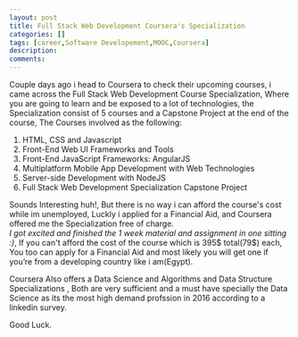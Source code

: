 ```yaml
---
layout: post
title: Full Stack Web Development Coursera's Specialization
categories: []
tags: [career,Software Developement,MOOC,Coursera]
description: 
comments:
---
```

<p>
Couple days ago i head to Coursera to check their upcoming courses, i came across the Full Stack Web Development Course Specialization, Where you are going to learn and be exposed to a lot of technologies, the Specialization consist of 5 courses and a Capstone Project at the end of the course, The Courses involved as the following:<br>
<ol>
	<li>HTML, CSS and Javascript</li>
	<li>Front-End Web UI Frameworks and Tools</li>
	<li>Front-End JavaScript Frameworks: AngularJS</li>
	<li>Multiplatform Mobile App Development with Web Technologies</li>
	<li>Server-side Development with NodeJS</li>
	<li>Full Stack Web Development Specialization Capstone Project</li>
</ol>
</p>
<p>
	Sounds Interesting huh!, But there is no way i can afford the course's cost while im unemployed, Luckly i applied for a Financial Aid, and Coursera offered me the Specialization free of charge.<br> <em>I got excited and finished the 1 week material and assignment in one sitting :)</em>,
	If you can't afford the cost of the course which is 395$ total(79$) each, You too can apply for a Financial Aid and most likely you will get one if you’re from a developing country like i am(Egypt).
</p>
<p>
	Coursera Also offers a Data Science and Algorithms and Data Structure Specializations , Both are very sufficient and a must have specially the Data Science as its the most high demand profssion in 2016 according to a linkedin survey.
</p>
Good Luck.


